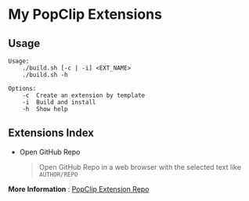 # My PopClip Extensions

## Usage

```
Usage:
	./build.sh [-c | -i] <EXT_NAME>
	./build.sh -h

Options:
	-c	Create an extension by template
	-i	Build and install
	-h	Show help
```

## Extensions Index

- Open GitHub Repo

  > Open GitHub Repo in a web browser with the selected text like `AUTHOR/REPO`

**More Information** : [ PopClip Extension Repo ][popext]


[popext]: https://github.com/pilotmoon/PopClip-Extensions
